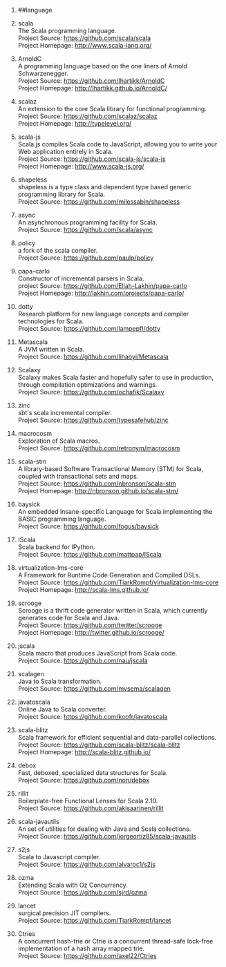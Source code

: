 
1. ##language

1. scala   
The Scala programming language.    
Project Source: https://github.com/scala/scala    
Project Homepage: http://www.scala-lang.org/  

1. ArnoldC   
A programming language based on the one liners of Arnold Schwarzenegger.  
Project Source: https://github.com/lhartikk/ArnoldC      
Project Homepage: http://lhartikk.github.io/ArnoldC/  

1. scalaz   
An extension to the core Scala library for functional programming.   
Project Source: https://github.com/scalaz/scalaz    
Project Homepage: http://typelevel.org/

1. scala-js    
Scala.js compiles Scala code to JavaScript, allowing you to write your Web application entirely in Scala.   
Project Source: https://github.com/scala-js/scala-js    
Project Homepage: http://www.scala-js.org/

1. shapeless    
shapeless is a type class and dependent type based generic programming library for Scala.     
Project Source: https://github.com/milessabin/shapeless   

1. async      
An asynchronous programming facility for Scala.       
Project Source: https://github.com/scala/async      

1. policy        
a fork of the scala compiler.     
Project Source: https://github.com/paulp/policy

1. papa-carlo    
Constructor of incremental parsers in Scala.     
project Source: https://github.com/Eliah-Lakhin/papa-carlo     
Project Homepage: http://lakhin.com/projects/papa-carlo/   

1. dotty    
Research platform for new language concepts and compiler technologies for Scala.    
Project Source:  https://github.com/lampepfl/dotty

1. Metascala   
A JVM written in Scala.   
Project Source: https://github.com/lihaoyi/Metascala 

1. Scalaxy   
Scalaxy makes Scala faster and hopefully safer to use in production, through compilation optimizations and warnings.    
Project Source: https://github.com/ochafik/Scalaxy 

1. zinc    
sbt's scala incremental compiler.     
Project Source: https://github.com/typesafehub/zinc  

1. macrocosm     
Exploration of Scala macros.    
Project Source: https://github.com/retronym/macrocosm   

1. scala-stm   
A library-based Software Transactional Memory (STM) for Scala, coupled with transactional sets and maps.     
Project Source: https://github.com/nbronson/scala-stm     
Project Homepage: http://nbronson.github.io/scala-stm/  

1. baysick   
An embedded Insane-specific Language for Scala implementing the BASIC programming language.    
Project Source: https://github.com/fogus/baysick   

1. IScala    
Scala backend for IPython.     
Project Source: https://github.com/mattpap/IScala   

1. virtualization-lms-core     
A Framework for Runtime Code Generation and Compiled DSLs.     
Project Source: https://github.com/TiarkRompf/virtualization-lms-core     
Project Homepage: http://scala-lms.github.io/    

1. scrooge   
Scrooge is a thrift code generator written in Scala, which currently generates code for Scala and Java.    
Project Source: https://github.com/twitter/scrooge    
Project Homepage: http://twitter.github.io/scrooge/ 

1. jscala  
Scala macro that produces JavaScript from Scala code.   
Project Source: https://github.com/nau/jscala  

1. scalagen   
Java to Scala transformation.    
Project Source: https://github.com/mysema/scalagen 

1. javatoscala   
Online Java to Scala converter.    
Project Source: https://github.com/koofr/javatoscala    

1. scala-blitz    
Scala framework for efficient sequential and data-parallel collections.     
Project Source: https://github.com/scala-blitz/scala-blitz     
Project Homepage: http://scala-blitz.github.io/   

1. debox    
Fast, deboxed, specialized data structures for Scala.     
Project Source: https://github.com/non/debox    

1. rillit    
Boilerplate-free Functional Lenses for Scala 2.10.    
Project Source: https://github.com/akisaarinen/rillit   

1. scala-javautils    
An set of utilities for dealing with Java and Scala collections.    
Project Source: https://github.com/jorgeortiz85/scala-javautils  

1. s2js    
Scala to Javascript compiler.     
Project Source: https://github.com/alvaroc1/s2js    

1. ozma    
Extending Scala with Oz Concurrency.     
Project Source: https://github.com/sjrd/ozma  

1. lancet    
surgical precision JIT compilers.     
Project Source: https://github.com/TiarkRompf/lancet   

1. Ctries    
A concurrent hash-trie or Ctrie is a concurrent thread-safe lock-free implementation of a hash array mapped trie.     
Project Source: https://github.com/axel22/Ctries   
    